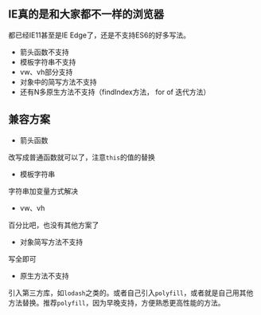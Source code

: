 ## IE真的是和大家都不一样的浏览器

都已经IE11甚至是IE Edge了，还是不支持ES6的好多写法。

- 箭头函数不支持
- 模板字符串不支持
- vw、vh部分支持
- 对象中的简写方法不支持
- 还有N多原生方法不支持（findIndex方法， for of 迭代方法）

## 兼容方案
- 箭头函数

改写成普通函数就可以了，注意`this`的值的替换

- 模板字符串

字符串加变量方式解决

- vw、vh

百分比吧，也没有其他方案了

- 对象简写方法不支持

写全即可

- 原生方法不支持

引入第三方库，如`lodash`之类的。或者自己引入`polyfill`，或者就是自己用其他方法替换。推荐`polyfill`，因为早晚支持，方便熟悉更高性能的方法。
